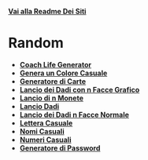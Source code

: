 **[Vai alla Readme Dei Siti](../Readme.md)**

# Random

- **[Coach Life Generator](Coach_Life_Generator)**
- **[Genera un Colore Casuale](Colore_Casuale)**
- **[Generatore di Carte](Generatore_di_Carte)**
- **[Lancio dei Dadi con n Facce Grafico](Lancio%20Dadi%20N%20facce)**
- **[Lancio di n Monete](Lancio%20Monete)**
- **[Lancio Dadi](Lancio_Dadi)**
- **[Lancio dei Dadi n Facce Normale](Lancio_dei_dadi_N)**
- **[Lettera Casuale](Lettera_Casuale)**
- **[Nomi Casuali](Nomi%20Casuali)**
- **[Numeri Casuali](Numeri_Casuali)**
- **[Generatore di Password](Password)**
